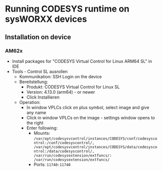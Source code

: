 # Running CODESYS runtime on sysWORXX devices

## Installation on device

### AM62x

- Install packages for "CODESYS Virtual Control for Linux ARM64 SL" in IDE
- Tools - Control SL ausrollen
  - Kommunikation: SSH Login on the device
  - Bereitstellung:
    - Produkt: CODESYS Virtual Control for Linux SL
    - Version: 4.13.0 (arm64) - or newer
    - Click Installieren
  - Operation:
    - In window VPLCs click on plus symbol, select image and give any name
    - Click in window VPLCs on the image - settings window opens to the right
    - Enter following:
      - Mounts: `/var/opt/codesysvcontrol/instances/CODESYS/conf/codesyscontrol:/conf/codesyscontrol/, /var/opt/codesysvcontrol/instances/CODESYS/data/codesyscontrol:/data/codesyscontrol/,  /var/run/codesysextension/extfuncs/: /var/run/codesysextension/extfuncs/`
      - Ports: `11740:11740`
